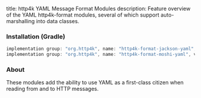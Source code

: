title: http4k YAML Message Format Modules
description: Feature overview of the YAML http4k-format modules, several of which support auto-marshalling into data classes.

### Installation (Gradle)

```groovy
implementation group: "org.http4k", name: "http4k-format-jackson-yaml", version: "4.32.2.0"
implementation group: "org.http4k", name: "http4k-format-moshi-yaml", version: "4.32.2.0"
```

### About
These modules add the ability to use YAML as a first-class citizen when reading from and to HTTP messages. 

[http4k]: https://http4k.org
